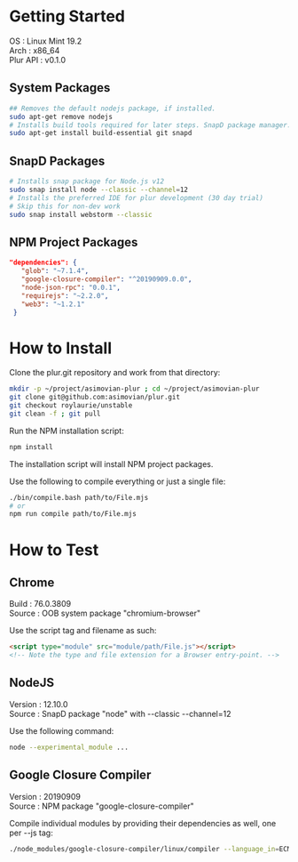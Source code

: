 Getting Started
===============

OS
: Linux Mint 19.2<br/>
Arch
: x86_64<br/>
Plur API
: v0.1.0

System Packages
---------------
~~~sh
## Removes the default nodejs package, if installed.
sudo apt-get remove nodejs
# Installs build tools required for later steps. SnapD package manager.
sudo apt-get install build-essential git snapd
~~~

SnapD Packages
--------------
```sh
# Installs snap package for Node.js v12
sudo snap install node --classic --channel=12
# Installs the preferred IDE for plur development (30 day trial)
# Skip this for non-dev work
sudo snap install webstorm --classic
```

NPM Project Packages
--------------------
 ```json
 "dependencies": {
    "glob": "~7.1.4",
    "google-closure-compiler": "^20190909.0.0",
    "node-json-rpc": "0.0.1",
    "requirejs": "~2.2.0",
    "web3": "~1.2.1"
  }
```

How to Install
==============

Clone the plur.git repository and work from that directory:
```sh
mkdir -p ~/project/asimovian-plur ; cd ~/project/asimovian-plur
git clone git@github.com:asimovian/plur.git
git checkout roylaurie/unstable
git clean -f ; git pull
```

Run the NPM installation script:
```sh
npm install
```

The installation script will install NPM project packages.

Use the following to compile everything or just a single file:
```sh
./bin/compile.bash path/to/File.mjs
# or
npm run compile path/to/File.mjs
```

How to Test
===========

Chrome
------
Build
: 76.0.3809<br/>
Source
: OOB system package "chromium-browser"

Use the script tag and filename as such:

```html
<script type="module" src="module/path/File.js"></script>
<!-- Note the type and file extension for a Browser entry-point. -->
```

NodeJS
------
Version
: 12.10.0<br/>
Source
: SnapD package "node" with --classic --channel=12

Use the following command:

```sh
node --experimental_module ...
```

Google Closure Compiler
-----------------------
Version
: 20190909<br/>
Source
: NPM package "google-closure-compiler"

Compile individual modules by providing their dependencies as well, one per --js tag:

```sh
./node_modules/google-closure-compiler/linux/compiler --language_in=ECMASCRIPT_2019 --js js/plur/IPlurified.mjs --js js/plur/PlurObject.mjs
```

